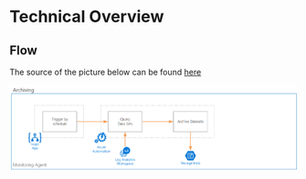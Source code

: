 # Technical Overview

## Flow

The source of the picture below can be found [here](https://microsoft.sharepoint.com/teams/ESSMonitoringAutomationTeam/Shared%20Documents/General/BPL%20-%20Reference%20Architecture%20Monitoring%20and%20Automation.vsdx)

 ![image.png](.attachments/image-0602b4da-9da8-4002-b4c2-886e3c0001af.png)
